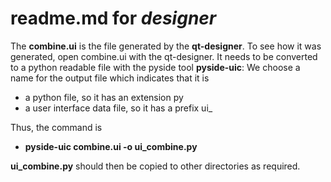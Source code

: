 readme.md for *designer*
========================

The **combine.ui** is the file generated by the **qt-designer**. To see how it was generated, open combine.ui with the qt-designer. It needs to be converted to a python readable file with the pyside tool **pyside-uic**:
We choose a name for the output file which indicates that it is

* a python file, so it has an extension py
* a user interface data file, so it has a prefix ui_

Thus, the command is 

* **pyside-uic combine.ui -o ui_combine.py** 

**ui_combine.py** should then be copied to other directories as required.  
